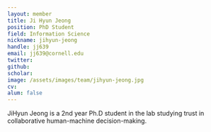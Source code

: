 ```yaml
---
layout: member
title: Ji Hyun Jeong
position: PhD Student
field: Information Science
nickname: jihyun-jeong
handle: jj639
email: jj639@cornell.edu
twitter:
github:
scholar:
image: /assets/images/team/jihyun-jeong.jpg
cv:
alum: false
---
```


JiHyun Jeong is a 2nd year Ph.D student in the lab studying trust in collaborative human-machine decision-making.